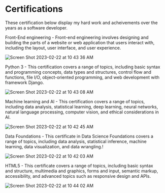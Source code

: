 # Certifications

These certification below display my hard work and acheivements over the years as a software developer.

Front-End engineering - Front-end engineering involves designing and building the parts of a website or web application that users interact with, including the layout, user interface, and user experience.

![Screen Shot 2023-02-22 at 10 43 36 AM](https://user-images.githubusercontent.com/52251052/220675738-74a4d3e7-4c81-4d99-b9b8-45dc590b180c.png)


Python 3 - This certification covers a range of topics, including basic syntax and programming concepts, data types and structures, control flow and functions, file I/O, object-oriented programming, and web development with framework Django.

![Screen Shot 2023-02-22 at 10 43 08 AM](https://user-images.githubusercontent.com/52251052/220675548-83825326-e073-4464-aacf-a9e5492b4085.png)


Machine learning and AI - This certification covers a range of topics, including data analysis, statistical learning, deep learning, neural networks, natural language processing, computer vision, and ethical considerations in AI.

![Screen Shot 2023-02-22 at 10 42 45 AM](https://user-images.githubusercontent.com/52251052/220675389-613b1eeb-335f-438d-af98-d1b3e9bb7e85.png)


Data Foundations - This certificate in Data Science Foundations covers a range of topics, including data analysis, statistical inference, machine learning, data visualization, and data wrangling.!

![Screen Shot 2023-02-22 at 10 42 03 AM](https://user-images.githubusercontent.com/52251052/220675186-8c74aeba-269d-4ffa-9fa2-3ae16611d1e0.png)


HTML5 - This certificate covers a range of topics, including basic syntax and structure, multimedia and graphics, forms and input, semantic markup, accessibility, and advanced topics such as responsive design and APIs.

![Screen Shot 2023-02-22 at 10 44 02 AM](https://user-images.githubusercontent.com/52251052/220675923-31e525cf-1e5e-451b-a0ca-9d8a132f2a6a.png)

